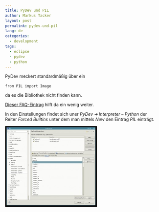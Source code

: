 ```yaml
---
title: PyDev und PIL
author: Markus Tacker
layout: post
permalink: pydev-und-pil
lang: de
categories:
  - development
tags:
  - eclipse
  - pydev
  - python
---
```

PyDev meckert standardmäßig über ein

`from PIL import Image`

da es die Bibliothek nicht finden kann.

[Dieser FAQ-Eintrag][1] hilft da ein wenig weiter.

In den Einstellungen findet sich uner *PyDev ➜ Interpreter &#8211; Python* der Reiter *Forced Builtins* unter dem man mittels *New* den Eintrag *PIL* einträgt.

[<img class="alignnone size-medium wp-image-99" title="PyDev forced builtins" src="/uploads/2011/05/pydev-forced-builtins-300x265.jpg" alt="" width="300" height="265" />][2]

 [1]: http://pydev.org/faq.html#what_is_that_forced_builtin_libs_in_the_python_i
 [2]: /uploads/2011/05/pydev-forced-builtins.jpeg
